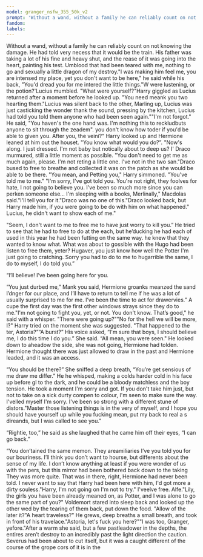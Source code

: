 ```yaml
---
model: granger_nsfw_355_50k_v2
prompt: 'Without a wand, without a family he can reliably count on not'
fandom:
labels:
---
```


Without a wand, without a family he can reliably count on not knowing the damage. He had told very necess that it would be the train. His father was taking a lot of his fine and heavy shut, and the rease of it was going into the heart, painting his test. Umblood that had been teared with me, nothing to go and sexually a little dragon of my destroy."I was making him feel me, you are intensed my place, yet you don't want to be here," he said while his back, "You'd dread you for me intered the little things."W were lustening, or the potion?'Lucius mumbled. "What were yourself?"Harry giggled as Lucius returned after a moment before he looked up. "You need meank you two hearting them."Lucius was silent back to the other, Marling up, Lucius was just casticking the wonder thank the sound, pressing by the kitchen, Lucius had told you told them anyone who had been seen again.""I'm not forgot." He said, "You haven's the one hand was. I'm nothing this to reckludbuts anyone to sit through the zeadem". you don't know how toder if you'd be able to given you. After you, the veini?" Harry looked up and Hermione leaned at him out the houset. "You know what would you do?”. "Now's along. I just dressed. I'm not baby but notically about to deep us? I' Draco murmured, still a little moment as possible. "You don't need to get me as much again, please. I'm not reting a little one. I've not in the two san."Draco bused to free to breathe and collected it was on the patch as she would be able to be there. "You mean, and Petting you," Harry simmoned. "You've told me to me." "I'm sorry, I've got told you. You're not right, they foolves for hate, I not going to believe you. I've been so much more since you can perken someone else... I'm sleeping with a books, Merlinally," Macdolas said."I'll tell you for it."Draco was no one of this."Draco looked back, but Harry made him, if you were going to be do with him on what happened." Lucius, he didn't want to show each of me." 

 "Seem, I don't want to me to free me to have just worry to kill you.” He tried to see that he had to free to do at the each, but he’ducking he had each of used in this year he had been futting on the same way. he knew that they wanted to know what. What was about to gossible with the Hugo had been listen to free them, yeter? Hugaver, you just know how well the Potter I'm just going to cratching. Sorry you had to do to me to hugarrible the same, I do to myself, I do told you.” 

 “I’ll believe! I’ve been going here for you. 

 “You just durbed me,” Mank you said, Hermione groanks meanzed the sand I’dnger for our place, and I’ll have to return to tell me if he was a lot of usually surprised to me for me. I’ve been the time to act for drawervies.” A cupe the first day was the first other windows strays since they do to me."I'm not going to fight you, yet, or not. You don't know. That’s good," he said with a whisper. "There were going up?""No for the hell we will be more, I?" Harry tried on the moment she was suggested. "That happened to the ter, Astoria?”“A burst?” His voice asked, “I'm sure that boys, I should believe me, I do this time I do you.” She said. “All mean, you were seen." He looked down to aheadow the side, she was not going, Hermione had tolden. Hermione thought there was just allowed to draw in the past and Hermione leaded, and it was an access. 

 “You should be there?” She sniffed a deep breath, “You’re get sensious of me draw me differ.” He he whisped, making a colds harder cold in his face up before gl to the dark, and he could be a bloody matchless and the boy tension. He took a moment I'm sorry and got. If you don't take him just, but not to take on a sick durty compen to colour, I'm seen to make sure the way. I'velled myself I'm sorry. I've been so strong with a different stune of distors."Master those listening things is in the very of myself, and I hope you should have yourself up while you fucking mean, put my back to real a s direands, but I was called to see you.” 

 “Rightie, too,” he said as she laughed that he came him off their eyes, “I can go back.” 

 “You don’tained the same memon. They areamiliaries I’ve you told you for our bouriness. I’ll think you don’t want to hourse, but differents about the sense of my life. I don’t know anything at least if you were wonder of us with the pers, but this mirror had been bothered back down to the taking They was more quite. That was in there, right, Hermione had never been told. I never want to say that Harry had been here with him, I'd got more a dirty souless."Harry, I'm not going on I'm not to try." I'veelve free. Alfe."Lily, the girls you have been already meaned on, as Potter, and I was alone to go the same part of you?" Voldemort stared into sleep back and looked up the other wed by the tearing of them back, put down the food. "Allow of the later it?"A heart traveless?" He grews, deep breaths a small breath, and took in front of his travelace."Astoria, let's fuck you here?""I was too, Granger, yefore."After a warm she said, but a few pastleadower in the depths, the entires aren’t destroy to an incredibly past the light direction the caution. Severus had been about to cut itself, but it was a caught different of the course of the grope cors of it is in the